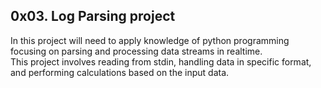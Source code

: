 ## 0x03. Log Parsing project
In this project will need to apply knowledge of python programming focusing on parsing and processing data streams in realtime.  
This project involves reading from stdin, handling data in specific format, and performing calculations based on the input data.

